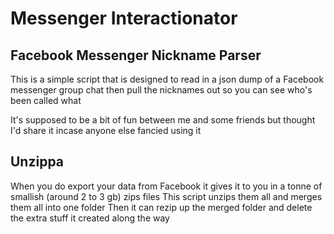 # Messenger Interactionator

## Facebook Messenger Nickname Parser

This is a simple script that is designed to read in a json dump of a Facebook messenger group chat then pull the nicknames out so you can see who's been called what

It's supposed to be a bit of fun between me and some friends but thought I'd share it incase anyone else fancied using it

## Unzippa

When you do export your data from Facebook it gives it to you in a tonne of smallish (around 2 to 3 gb) zips files
This script unzips them all and merges them all into one folder
Then it can rezip up the merged folder and delete the extra stuff it created along the way
